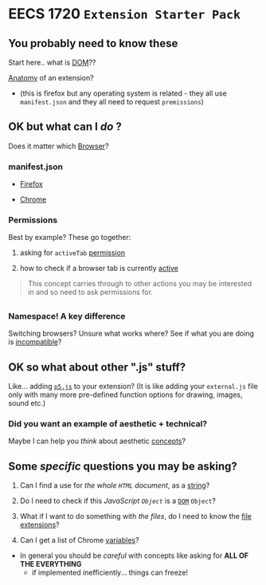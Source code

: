 # EECS 1720 `Extension Starter Pack`

## 

## You probably need to know these

Start here.. what is [DOM](https://www.freecodecamp.org/news/what-is-the-dom-document-object-model-meaning-in-javascript/)??

[Anatomy](https://developer.mozilla.org/en-US/docs/Mozilla/Add-ons/WebExtensions/Anatomy_of_a_WebExtension) of an extension? 
- (this is firefox but any operating system is related - they all use `manifest.json` and they all need to request `premissions`)

##

## OK but what can I _do_ ?

Does it matter which [Browser](https://developer.mozilla.org/en-US/docs/Mozilla/Add-ons/WebExtensions/Browser_support_for_JavaScript_APIs)?

### manifest.json

- [Firefox](https://developer.mozilla.org/en-US/docs/Mozilla/Add-ons/WebExtensions/manifest.json)

- [Chrome](https://developer.chrome.com/docs/extensions/mv3/manifest/)


### Permissions

Best by example? These go together: 

1. asking for `activeTab` [permission](https://www.geeksforgeeks.org/how-to-check-if-a-browser-tab-is-currently-active-or-not/?ref=gcse)

2. how to check if a browser tab is currently [active](https://developer.mozilla.org/en-US/docs/Mozilla/Add-ons/WebExtensions/manifest.json/permissions)


> This concept carries through to other actions you may be interested in and so need to ask permissions for.

##

### Namespace! A key difference

Switching browsers? Unsure what works where? See if what you are doing is [incompatible](https://developer.mozilla.org/en-US/docs/Mozilla/Add-ons/WebExtensions/Chrome_incompatibilities)?


##

## OK so what about other ".js" stuff?


Like... adding [`p5.js`](https://www.geeksforgeeks.org/p5-js-select-function/?ref=lbp) to your extension? (It is like adding your `external.js` file only with many more pre-defined function options for drawing, images, sound etc.)


### Did you want an example of aesthetic + technical?

Maybe I can help you _think_ about aesthetic [concepts](https://blog.homeforfiction.com/2020/02/20/book-worming-party-literature-meets-drawing/)?

##

## Some _specific_ questions you may be asking?

1. Can I find a use for _the whole `HTML` document_, as a [string](https://www.geeksforgeeks.org/how-to-get-the-entire-html-document-as-a-string-in-javascript/?ref=rp)?

2. Do I need to check if this _JavaScript `Object`_ is a [`DOM`](https://www.geeksforgeeks.org/how-to-check-a-javascript-object-is-a-dom-object/?ref=rp) `Object`?

3. What if I want to do something with _the files_, do I need to know the [file extensions](https://www.geeksforgeeks.org/how-to-get-file-extensions-using-javascript/?ref=gcse)?

4. Can I get a list of Chrome [variables](https://www.geeksforgeeks.org/view-the-list-of-all-variables-in-google-chrome-console-using-javascript/?ref=rp)?
- In general you should be _careful_ with concepts like asking for **ALL OF THE EVERYTHING** 
	- if implemented inefficiently... things can freeze!
